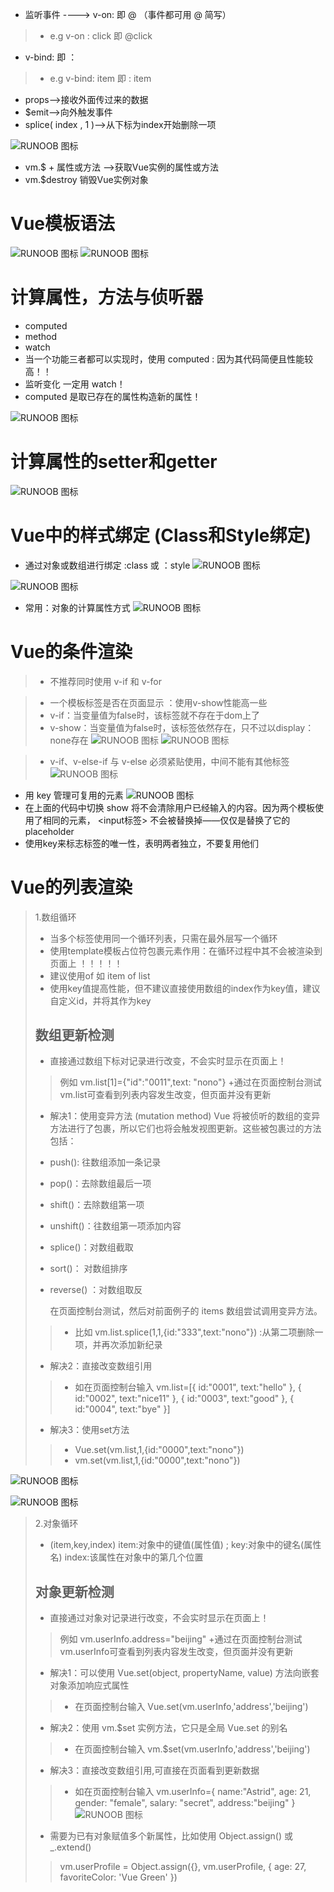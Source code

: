 + 监听事件 ----> v-on:  即 @ （事件都可用 @ 简写）
> + e.g     v-on : click 即  @click
+ v-bind: 即 ：
> + e.g     v-bind: item 即  : item
+ props-->接收外面传过来的数据
+ $emit-->向外触发事件
+ splice( index , 1 )-->从下标为index开始删除一项
  
 ![RUNOOB 图标](./picture/vue_004.PNG)
+ vm.$ + 属性或方法   -->获取Vue实例的属性或方法
+ vm.$destroy 销毁Vue实例对象

# Vue模板语法
![RUNOOB 图标](./picture/vue_007.PNG)
![RUNOOB 图标](./picture/vue_007_1.PNG)

# 计算属性，方法与侦听器
+ computed
+ method 
+ watch
+ 当一个功能三者都可以实现时，使用 computed : 因为其代码简便且性能较高！！
+ 监听变化 一定用 watch！
+ computed 是取已存在的属性构造新的属性！


![RUNOOB 图标](./picture/vue_008.PNG)

# 计算属性的setter和getter
![RUNOOB 图标](./picture/vue_009.PNG)

# Vue中的样式绑定 (Class和Style绑定)
+ 通过对象或数组进行绑定 :class 或 ：style
![RUNOOB 图标](./picture/vue_010_1.PNG)

![RUNOOB 图标](./picture/vue_010_2.PNG)

+ 常用：对象的计算属性方式
![RUNOOB 图标](./picture/vue_010_3.PNG)  

# Vue的条件渲染
> + 不推荐同时使用 v-if 和 v-for

> + 一个模板标签是否在页面显示 ：使用v-show性能高一些
> + v-if：当变量值为false时，该标签就不存在于dom上了
> + v-show：当变量值为false时，该标签依然存在，只不过以display：none存在
![RUNOOB 图标](./picture/v-if与v-show.PNG) 
![RUNOOB 图标](./picture/vue_011_1.PNG)

> + v-if、v-else-if 与 v-else 必须紧贴使用，中间不能有其他标签
![RUNOOB 图标](./picture/vue_011_2.PNG)

+ 用 key 管理可复用的元素
 ![RUNOOB 图标](./picture/vue_011_3.PNG)
+ 在上面的代码中切换 show 将不会清除用户已经输入的内容。因为两个模板使用了相同的元素，
  <input标签> 不会被替换掉——仅仅是替换了它的 placeholder
+ 使用key来标志标签的唯一性，表明两者独立，不要复用他们

# Vue的列表渲染
> 1.数组循环
> + 当多个标签使用同一个循环列表，只需在最外层写一个循环
> + 使用template模板占位符包裹元素作用：在循环过程中其不会被渲染到页面上  ！！！！！
> + 建议使用of 如 item of list
> + 使用key值提高性能，但不建议直接使用数组的index作为key值，建议自定义id，并将其作为key 
> ## 数组更新检测
> + 直接通过数组下标对记录进行改变，不会实时显示在页面上！
> > 例如 vm.list[1]={"id":"0011",text: "nono"} 
> > +通过在页面控制台测试vm.list可查看到列表内容发生改变，但页面并没有更新
> + 解决1：使用变异方法 (mutation method)
Vue 将被侦听的数组的变异方法进行了包裹，所以它们也将会触发视图更新。这些被包裹过的方法包括：
> + push(): 往数组添加一条记录
> + pop()：去除数组最后一项
> + shift()：去除数组第一项
> + unshift()：往数组第一项添加内容
> + splice()：对数组截取
> + sort()： 对数组排序
> + reverse() ：对数组取反
> 
>    在页面控制台测试，然后对前面例子的 items 数组尝试调用变异方法。
> > + 比如 vm.list.splice(1,1,{id:"333",text:"nono"}) :从第二项删除一项，并再次添加新纪录
> 
> + 解决2：直接改变数组引用 
> > + 如在页面控制台输入 vm.list=[{
                        id:"0001",
                        text:"hello"
                    }, {
                        id:"0002",
                        text:"nice11"
                    }, {
                        id:"0003",
                        text:"good"
                    }, {
                        id:"0004",
                        text:"bye"
                    }]
> + 解决3：使用set方法
> > + Vue.set(vm.list,1,{id:"0000",text:"nono"})
> > + vm.set(vm.list,1,{id:"0000",text:"nono"})

 ![RUNOOB 图标](./picture/vue_012_1.PNG)

 ![RUNOOB 图标](./picture/vue_012_3.PNG)

> 2.对象循环
> + (item,key,index)  item:对象中的键值(属性值) ; key:对象中的键名(属性名) index:该属性在对象中的第几个位置
> ## 对象更新检测
> + 直接通过对象对记录进行改变，不会实时显示在页面上！
> > 例如 vm.userInfo.address="beijing"
> > +通过在页面控制台测试vm.userInfo可查看到列表内容发生改变，但页面并没有更新
> + 解决1：可以使用 Vue.set(object, propertyName, value) 方法向嵌套对象添加响应式属性
> > + 在页面控制台输入 Vue.set(vm.userInfo,'address','beijing')
> + 解决2：使用 vm.$set 实例方法，它只是全局 Vue.set 的别名
> >  + 在页面控制台输入 vm.$set(vm.userInfo,'address','beijing')
> + 解决3：直接改变数组引用,可直接在页面看到更新数据
> > + 如在页面控制台输入 vm.userInfo={
                        name:"Astrid",
                        age: 21,
                        gender: "female",
                        salary: "secret",
                        address:"beijing"
                    }
 ![RUNOOB 图标](./picture/vue_012_2.PNG)
 > + 需要为已有对象赋值多个新属性，比如使用 Object.assign() 或 _.extend()
 > > vm.userProfile = Object.assign({}, vm.userProfile, {
     age: 27,
     favoriteColor: 'Vue Green'
     })